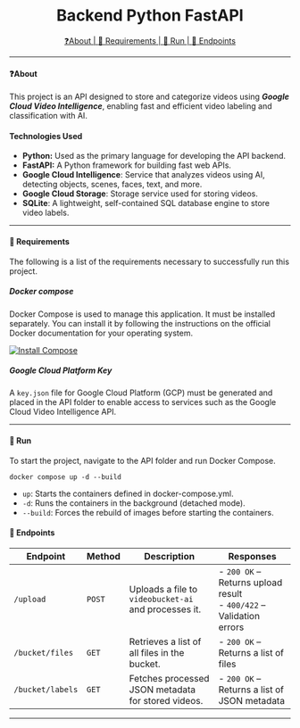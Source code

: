 <div align=center>

<div id="back"></div>

# Backend Python FastAPI

</div>

<div align=center>
    <a href="#about"> ❓About  | </a>
    <a href="#requirements"> 📃 Requirements  | </a>
    <a href="#run"> 🚀 Run | </a>
    <a href="#endpoints"> 🔗 Endpoints </a>
</div>

<div id="about"></div>

---

#### ❓About 

This project is an API designed to store and categorize videos using ***Google Cloud Video Intelligence***, enabling fast and efficient video labeling and classification with AI.

#### Technologies Used
- **Python:** Used as the primary language for developing the API backend.
- **FastAPI:** A Python framework for building fast web APIs.
- **Google Cloud Intelligence**: Service that analyzes videos using AI, detecting objects, scenes, faces, text, and more.
- **Google Cloud Storage**: Storage service used for storing videos.
- **SQLite**: A lightweight, self-contained SQL database engine to store video labels.
---
<div id="requirements"></div>

#### 📃 Requirements 

The following is a list of the requirements necessary to successfully run this project.

##### Docker compose

Docker Compose is used to manage this application. It must be installed separately. You can install it by following the instructions on the official Docker documentation for your operating system. 

[![Install  Compose](https://img.shields.io/badge/Install-Docker_Compose-blue)](https://docs.docker.com/compose/install/)


##### Google Cloud Platform Key

A `key.json` file for Google Cloud Platform (GCP) must be generated and placed in the API folder to enable access to services such as the Google Cloud Video Intelligence API.

---

<div id="run"></div>

#### 🚀 Run

To start the project, navigate to the API folder and run Docker Compose.
```
docker compose up -d --build
```

- `up`: Starts the containers defined in docker-compose.yml.
- `-d`: Runs the containers in the background (detached mode).
- `--build`: Forces the rebuild of images before starting the containers.

<div id="endpoints"></div>

#### 🔗 Endpoints


| **Endpoint**         | **Method** | **Description**                                         | **Responses**                                |
|----------------------|-----------|---------------------------------------------------------|----------------------------------------------|
| `/upload`           | `POST`    | Uploads a file to `videobucket-ai` and processes it.   | - `200 OK` – Returns upload result <br> - `400/422` – Validation errors <br> |
| `/bucket/files`     | `GET`     | Retrieves a list of all files in the bucket.          | - `200 OK` – Returns a list of files        |
| `/bucket/labels`    | `GET`     | Fetches processed JSON metadata for stored videos.    | - `200 OK` – Returns a list of JSON metadata |

---